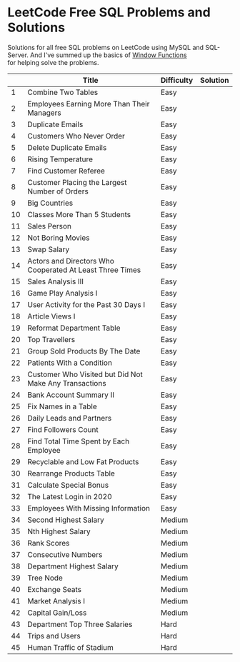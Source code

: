 # LeetCode Free SQL Problems and Solutions

Solutions for all free SQL problems on LeetCode using MySQL and SQL-Server. And I've summed up the basics of [Window Functions](Window_Functions_Summary/README.md)   
for helping solve the problems.

|    | Title                                                      | Difficulty | Solution |
|----|------------------------------------------------------------|------------|----------|
| 1  | Combine Two Tables                                         | Easy       |          |
| 2  | Employees Earning More Than Their Managers                 | Easy       |          |
| 3  | Duplicate Emails                                           | Easy       |          |
| 4  | Customers Who Never Order                                  | Easy       |          |
| 5  | Delete Duplicate Emails                                    | Easy       |          |
| 6  | Rising Temperature                                         | Easy       |          |
| 7  | Find Customer Referee                                      | Easy       |          |
| 8  | Customer Placing the Largest Number of Orders              | Easy       |          |
| 9  | Big Countries                                              | Easy       |          |
| 10 | Classes More Than 5 Students                               | Easy       |          |
| 11 | Sales Person                                               | Easy       |          |
| 12 | Not Boring Movies                                          | Easy       |          |
| 13 | Swap Salary                                                | Easy       |          |
| 14 | Actors and Directors Who Cooperated At   Least Three Times | Easy       |          |
| 15 | Sales Analysis III                                         | Easy       |          |
| 16 | Game Play Analysis I                                       | Easy       |          |
| 17 | User Activity for the Past 30 Days I                       | Easy       |          |
| 18 | Article Views I                                            | Easy       |          |
| 19 | Reformat Department Table                                  | Easy       |          |
| 20 | Top Travellers                                             | Easy       |          |
| 21 | Group Sold Products By The Date                            | Easy       |          |
| 22 | Patients With a Condition                                  | Easy       |          |
| 23 | Customer Who Visited but Did Not Make Any   Transactions   | Easy       |          |
| 24 | Bank Account Summary II                                    | Easy       |          |
| 25 | Fix Names in a Table                                       | Easy       |          |
| 26 | Daily Leads and Partners                                   | Easy       |          |
| 27 | Find Followers Count                                       | Easy       |          |
| 28 | Find Total Time Spent by Each Employee                     | Easy       |          |
| 29 | Recyclable and Low Fat Products                            | Easy       |          |
| 30 | Rearrange Products Table                                   | Easy       |          |
| 31 | Calculate Special Bonus                                    | Easy       |          |
| 32 | The Latest Login in 2020                                   | Easy       |          |
| 33 | Employees With Missing Information                         | Easy       |          |
| 34 | Second Highest Salary                                      | Medium     |          |
| 35 | Nth Highest Salary                                         | Medium     |          |
| 36 | Rank Scores                                                | Medium     |          |
| 37 | Consecutive Numbers                                        | Medium     |          |
| 38 | Department Highest Salary                                  | Medium     |          |
| 39 | Tree Node                                                  | Medium     |          |
| 40 | Exchange Seats                                             | Medium     |          |
| 41 | Market Analysis I                                          | Medium     |          |
| 42 | Capital Gain/Loss                                          | Medium     |          |
| 43 | Department Top Three Salaries                              | Hard       |          |
| 44 | Trips and Users                                            | Hard       |          |
| 45 | Human Traffic of Stadium                                   | Hard       |          |
